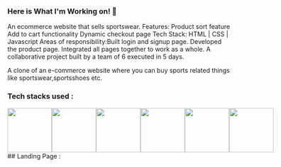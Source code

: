 ### Here is What I'm Working on! 👋

An ecommerce website that sells sportswear. Features: Product sort feature Add to cart functionality Dynamic checkout page  Tech Stack: HTML | CSS | 
Javascript  Areas of responsibility:Built login and signup page. Developed the product page. Integrated all pages together to work as a whole. 
A collaborative project built by a team of 6 executed in 5 days.

A clone of an e-commerce website where you can buy sports related things like sportswear,sportsshoes etc.

### Tech stacks used :
<div style="display: flex">

  <img style="width:100px; hight:80px" src="https://upload.wikimedia.org/wikipedia/commons/thumb/6/61/HTML5_logo_and_wordmark.svg/180px-HTML5_logo_and_wordmark.svg.png">
   <img style="width:100px; hight:40px" src="https://upload.wikimedia.org/wikipedia/commons/thumb/d/d5/CSS3_logo_and_wordmark.svg/544px-CSS3_logo_and_wordmark.svg.png?20160530175649">
    <img style="width:100px; hight:80px" src="https://thumbs.dreamstime.com/b/javascript-logo-javascript-logo-white-background-vector-format-available-136765881.jpg">
    <img style="width:100px; hight:80px" src="https://nodejs.org/static/images/logos/nodejs-new-pantone-black.svg">
    <img style="width:100px; hight:80px" src="https://www.bairesdev.com/wp-content/uploads//2021/07/Expressjs.svg">
    <img style="width:100px; hight:80px" src="https://png.pngitem.com/pimgs/s/664-6644509_icon-react-js-logo-hd-png-download.png">

</div>
## Landing Page :
